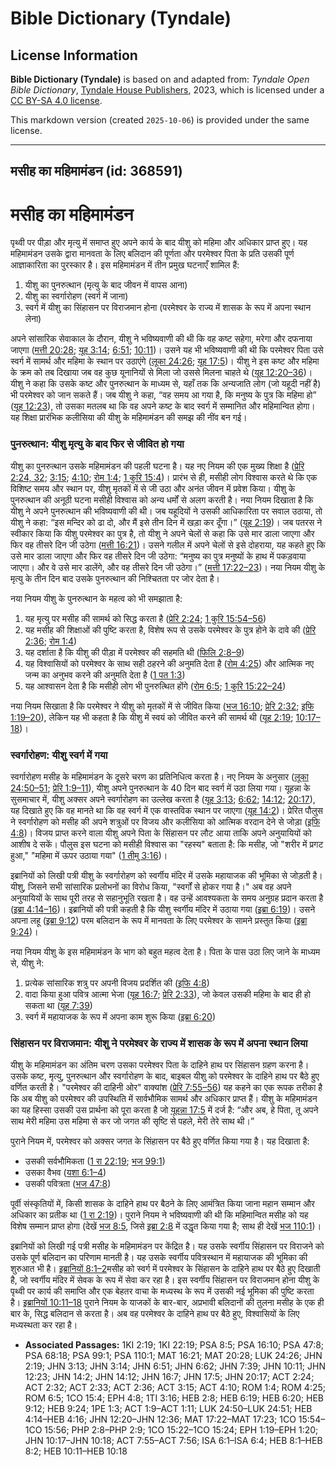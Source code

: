# Bible Dictionary (Tyndale)

## License Information

**Bible Dictionary (Tyndale)** is based on and adapted from: _Tyndale Open Bible Dictionary_, [Tyndale House Publishers](https://tyndaleopenresources.com/), 2023, which is licensed under a [CC BY-SA 4.0 license](https://creativecommons.org/licenses/by-sa/4.0/legalcode.en).

This markdown version (created `2025-10-06`) is provided under the same license.



--------------------------------

## मसीह का महिमामंडन (id: 368591)

मसीह का महिमामंडन
=================

पृथ्वी पर पीड़ा और मृत्यु में समाप्त हुए अपने कार्य के बाद यीशु को महिमा और अधिकार प्राप्त हुए। यह महिमामंडन उसके द्वारा मानवता के लिए बलिदान की पूर्णता और परमेश्वर पिता के प्रति उसकी पूर्ण आज्ञाकारिता का पुरस्कार है। इस महिमामंडन में तीन प्रमुख घटनाएँ शामिल हैं:

1. यीशु का पुनरुत्थान (मृत्यु के बाद जीवन में वापस आना)
2. यीशु का स्वर्गारोहण (स्वर्ग में जाना)
3. स्वर्ग में यीशु का सिंहासन पर विराजमान होना (परमेश्वर के राज्य में शासक के रूप में अपना स्थान लेना)

अपने सांसारिक सेवाकाल के दौरान, यीशु ने भविष्यवाणी की थी कि वह कष्ट सहेगा, मरेगा और दफनाया जाएगा ([मत्ती 20:28](https://ref.ly/Matt20:28); [यूह 3:14](https://ref.ly/John3:14); [6:51](https://ref.ly/John6:51); [10:11](https://ref.ly/John10:11))। उसने यह भी भविष्यवाणी की थी कि परमेश्वर पिता उसे स्वर्ग में सामर्थ और महिमा के स्थान पर उठाएंगे ([लूका 24:26](https://ref.ly/Luke24:26); [यूह 17:5](https://ref.ly/John17:5))। यीशु ने इस कष्ट और महिमा के क्रम को तब दिखाया जब वह कुछ यूनानियों से मिला जो उससे मिलना चाहते थे ([यूह 12:20–36](https://ref.ly/John12:20-John12:36))। यीशु ने कहा कि उसके कष्ट और पुनरुत्थान के माध्यम से, यहाँ तक कि अन्यजाति लोग (जो यहूदी नहीं है) भी परमेश्वर को जान सकते हैं। जब यीशु ने कहा, “वह समय आ गया है, कि मनुष्य के पुत्र कि महिमा हो” ([यूह 12:23](https://ref.ly/John12:23)), तो उसका मतलब था कि वह अपने कष्ट के बाद स्वर्ग में सम्मानित और महिमान्वित होगा। यह शिक्षा प्रारंभिक कलीसिया की यीशु के महिमामंडन की समझ की नींव बन गई।

### पुनरुत्थान: यीशु मृत्यु के बाद फिर से जीवित हो गया

यीशु का पुनरुत्थान उसके महिमामंडन की पहली घटना है। यह नए नियम की एक मुख्य शिक्षा है ([प्रेरि 2:24, 32](https://ref.ly/Acts2:24,Acts2:32); [3:15](https://ref.ly/Acts3:15); [4:10](https://ref.ly/Acts4:10); [रोम 1:4](https://ref.ly/Rom1:4); [1 कुरि 15:4](https://ref.ly/1Cor15:4))। प्रारंभ से ही, मसीही लोग विश्वास करते थे कि एक विशिष्ट समय और स्थान पर, यीशु मृतकों में से जी उठा और अनंत जीवन में प्रवेश किया। यीशु के पुनरुत्थान की अनूठी घटना मसीही विश्वास को अन्य धर्मों से अलग करती है। नया नियम दिखाता है कि यीशु ने अपने पुनरुत्थान की भविष्यवाणी की थी। जब यहूदियों ने उसकी आधिकारिता पर सवाल उठाया, तो यीशु ने कहा: “इस मन्दिर को ढा दो, और मैं इसे तीन दिन में खड़ा कर दूँगा।” ([यूह 2:19](https://ref.ly/John2:19))। जब पतरस ने स्वीकार किया कि यीशु परमेश्वर का पुत्र है, तो यीशु ने अपने चेलों से कहा कि उसे मार डाला जाएगा और फिर वह तीसरे दिन जी उठेगा ([मत्ती 16:21](https://ref.ly/Matt16:21))। उसने गलील में अपने चेलों से इसे दोहराया, यह कहते हुए कि उसे मार डाला जाएगा और फिर वह तीसरे दिन जी उठेगा: “मनुष्य का पुत्र मनुष्यों के हाथ में पकड़वाया जाएगा। और वे उसे मार डालेंगे, और वह तीसरे दिन जी उठेगा।” ([मत्ती 17:22–23](https://ref.ly/Matt17:22-Matt17:23))। नया नियम यीशु के मृत्यु के तीन दिन बाद उसके पुनरुत्थान की निश्चितता पर जोर देता है।

नया नियम यीशु के पुनरुत्थान के महत्व को भी समझाता है:

1. यह मृत्यु पर मसीह की सामर्थ को सिद्ध करता है ([प्रेरि 2:24](https://ref.ly/Acts2:24); [1 कुरि 15:54–56](https://ref.ly/1Cor15:54-1Cor15:56))
2. यह मसीह की शिक्षाओं की पुष्टि करता है, विशेष रूप से उसके परमेश्वर के पुत्र होने के दावे की ([प्रेरि 2:36](https://ref.ly/Acts2:36); [रोम 1:4](https://ref.ly/Rom1:4))
3. यह दर्शाता है कि यीशु की पीड़ा में परमेश्वर की सहमति थी ([फिलि 2:8–9](https://ref.ly/Phil2:8-Phil2:9))
4. यह विश्वासियों को परमेश्वर के साथ सही ठहरने की अनुमति देता है ([रोम 4:25](https://ref.ly/Rom4:25)) और आत्मिक नए जन्म का अनुभव करने की अनुमति देता है ([1 पत 1:3](https://ref.ly/1Pet1:3))
5. यह आश्वासन देता है कि मसीही लोग भी पुनरुत्थित होंगे ([रोम 6:5](https://ref.ly/Rom6:5); [1 कुरि 15:22–24](https://ref.ly/1Cor15:22-1Cor15:24))

नया नियम सिखाता है कि परमेश्वर ने यीशु को मृतकों में से जीवित किया ([भज 16:10](https://ref.ly/Ps16:10); [प्रेरि 2:32](https://ref.ly/Acts2:32); [इफि 1:19–20](https://ref.ly/Eph1:19-Eph1:20)), लेकिन यह भी कहता है कि यीशु में स्वयं को जीवित करने की सामर्थ थी ([यूह 2:19](https://ref.ly/John2:19); [10:17–18](https://ref.ly/John10:17-John10:18))।

### स्वर्गारोहण: यीशु स्वर्ग में गया

स्वर्गारोहण मसीह के महिमामंडन के दूसरे चरण का प्रतिनिधित्व करता है। नए नियम के अनुसार ([लूका 24:50–51](https://ref.ly/Luke24:50-Luke24:51); [प्रेरि 1:9–11](https://ref.ly/Acts1:9-Acts1:11)), यीशु अपने पुनरुत्थान के 40 दिन बाद स्वर्ग में उठा लिया गया। यूहन्ना के सुसमाचार में, यीशु अक्सर अपने स्वर्गारोहण का उल्लेख करता है ([यूह 3:13](https://ref.ly/John3:13); [6:62](https://ref.ly/John6:62); [14:12](https://ref.ly/John14:12); [20:17](https://ref.ly/John20:17)), यह दिखाते हुए कि वह मानते था कि वह स्वर्ग में एक वास्तविक स्थान पर जाएगा ([यूह 14:2](https://ref.ly/John14:2))। प्रेरित पौलुस ने स्वर्गारोहण को मसीह की अपने शत्रुओं पर विजय और कलीसिया को आत्मिक वरदान देने से जोड़ा ([इफि 4:8](https://ref.ly/Eph4:8))। विजय प्राप्त करने वाला यीशु अपने पिता के सिंहासन पर लौट आया ताकि अपने अनुयायियों को आशीष दे सकें। पौलुस इस घटना को मसीही विश्वास का "रहस्य" बताता है: कि मसीह, जो "शरीर में प्रगट हुआ," "महिमा में ऊपर उठाया गया" ([1 तीमु 3:16](https://ref.ly/1Tim3:16))।

इब्रानियों को लिखी पत्री यीशु के स्वर्गारोहण को स्वर्गीय मंदिर में उसके महायाजक की भूमिका से जोड़ती है। यीशु, जिसने सभी सांसारिक प्रलोभनों का विरोध किया, "स्वर्गों से होकर गया है।" अब वह अपने अनुयायियों के साथ पूरी तरह से सहानुभूति रखता है। वह उन्हें आवश्यकता के समय अनुग्रह प्रदान करता है ([इब्रा 4:14–16](https://ref.ly/Heb4:14-Heb4:16))। इब्रानियों की पत्री कहती है कि यीशु स्वर्गीय मंदिर में उठाया गया ([इब्रा 6:19](https://ref.ly/Heb6:19))। उसने अपना लहू ([इब्रा 9:12](https://ref.ly/Heb9:12)) परम बलिदान के रूप में मानवता के लिए परमेश्वर के सामने प्रस्तुत किया ([इब्रा 9:24](https://ref.ly/Heb9:24))।

नया नियम यीशु के इस महिमामंडन के भाग को बहुत महत्व देता है। पिता के पास उठा लिए जाने के माध्यम से, यीशु ने:

1. प्रत्येक सांसारिक शत्रु पर अपनी विजय प्रदर्शित की ([इफि 4:8](https://ref.ly/Eph4:8))
2. वादा किया हुआ पवित्र आत्मा भेजा ([यूह 16:7](https://ref.ly/John16:7); [प्रेरि 2:33](https://ref.ly/Acts2:33)), जो केवल उसकी महिमा के बाद ही हो सकता था ([यूह 7:39](https://ref.ly/John7:39))
3. स्वर्ग में महायाजक के रूप में अपना काम शुरू किया ([इब्रा 6:20](https://ref.ly/Heb6:20))

### सिंहासन पर विराजमान: यीशु ने परमेश्वर के राज्य में शासक के रूप में अपना स्थान लिया

यीशु के महिमामंडन का अंतिम चरण उसका परमेश्वर पिता के दाहिने हाथ पर सिंहासन ग्रहण करना है। उसके कष्ट, मृत्यु, पुनरुत्थान और स्वर्गारोहण के बाद, बाइबल यीशु को परमेश्वर के दाहिने हाथ पर बैठे हुए वर्णित करती है। "परमेश्वर की दाहिनी ओर" वाक्यांश ([प्रेरि 7:55–56](https://ref.ly/Acts7:55-Acts7:56)) यह कहने का एक रूपक तरीका है कि अब यीशु को परमेश्वर की उपस्थिति में सार्वभौमिक सामर्थ और अधिकार प्राप्त हैं। यीशु के महिमामंडन का यह हिस्सा उसकी उस प्रार्थना को पूरा करता है जो [यूहन्ना 17:5](https://ref.ly/John17:5) में दर्ज है: “और अब, हे पिता, तू अपने साथ मेरी महिमा उस महिमा से कर जो जगत की सृष्टि से पहले, मेरी तेरे साथ थी।”

पुराने नियम में, परमेश्वर को अक्सर जगत के सिंहासन पर बैठे हुए वर्णित किया गया है। यह दिखाता है:

* उसकी सर्वभौमिकता ([1 रा 22:19](https://ref.ly/1Kgs22:19); [भज 99:1](https://ref.ly/Ps99:1))
* उसका वैभव ([यशा 6:1–4](https://ref.ly/Isa6:1-Isa6:4))
* उसकी पवित्रता ([भज 47:8](https://ref.ly/Ps47:8))

पूर्वी संस्कृतियों में, किसी शासक के दाहिने हाथ पर बैठने के लिए आमंत्रित किया जाना महान सम्मान और अधिकार का प्रतीक था ([1 रा 2:19](https://ref.ly/1Kgs2:19))। पुराने नियम ने भविष्यवाणी की थी कि महिमान्वित मसीह को यह विशेष सम्मान प्राप्त होगा (देखें [भज 8:5](https://ref.ly/Ps8:5), जिसे [इब्रा 2:8](https://ref.ly/Heb2:8) में उद्धृत किया गया है; साथ ही देखें [भज 110:1](https://ref.ly/Ps110:1))।

इब्रानियों को लिखी गई पत्री मसीह के महिमामंडन पर केंद्रित है। यह उसके स्वर्गीय सिंहासन पर विराजने को उसके पूर्ण बलिदान का परिणाम मानती है। यह उसके स्वर्गीय पवित्रस्थान में महायाजक की भूमिका की शुरुआत भी है। [इब्रानियों 8:1–2](https://ref.ly/Heb8:1-Heb8:2)मसीह को स्वर्ग में परमेश्वर के सिंहासन के दाहिने हाथ पर बैठे हुए दिखाती है, जो स्वर्गीय मंदिर में सेवक के रूप में सेवा कर रहा है। इस स्वर्गीय सिंहासन पर विराजमान होना यीशु के पृथ्वी पर कार्य की समाप्ति और एक बेहतर वाचा के मध्यस्थ के रूप में उसकी नई भूमिका की पुष्टि करता है। [इब्रानियों 10:11–18](https://ref.ly/Heb10:11-Heb10:18) पुराने नियम के याजकों के बार\-बार, अप्रभावी बलिदानों की तुलना मसीह के एक ही बार के, सिद्ध बलिदान से करता है। अब वह परमेश्वर के दाहिने हाथ पर बैठे हुए, विश्वासियों के लिए मध्यस्थता कर रहा है।

* **Associated Passages:** 1KI 2:19; 1KI 22:19; PSA 8:5; PSA 16:10; PSA 47:8; PSA 68:18; PSA 99:1; PSA 110:1; MAT 16:21; MAT 20:28; LUK 24:26; JHN 2:19; JHN 3:13; JHN 3:14; JHN 6:51; JHN 6:62; JHN 7:39; JHN 10:11; JHN 12:23; JHN 14:2; JHN 14:12; JHN 16:7; JHN 17:5; JHN 20:17; ACT 2:24; ACT 2:32; ACT 2:33; ACT 2:36; ACT 3:15; ACT 4:10; ROM 1:4; ROM 4:25; ROM 6:5; 1CO 15:4; EPH 4:8; 1TI 3:16; HEB 2:8; HEB 6:19; HEB 6:20; HEB 9:12; HEB 9:24; 1PE 1:3; ACT 1:9–ACT 1:11; LUK 24:50–LUK 24:51; HEB 4:14–HEB 4:16; JHN 12:20–JHN 12:36; MAT 17:22–MAT 17:23; 1CO 15:54–1CO 15:56; PHP 2:8–PHP 2:9; 1CO 15:22–1CO 15:24; EPH 1:19–EPH 1:20; JHN 10:17–JHN 10:18; ACT 7:55–ACT 7:56; ISA 6:1–ISA 6:4; HEB 8:1–HEB 8:2; HEB 10:11–HEB 10:18

